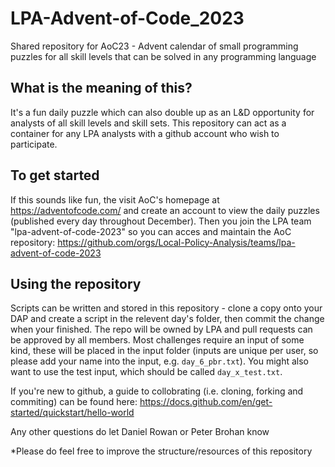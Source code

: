 # LPA-Advent-of-Code_2023
 Shared repository for AoC23 - Advent calendar of small programming puzzles for all skill levels that can be solved in any programming language

## What is the meaning of this?

It's a fun daily puzzle which can also double up as an L&D opportunity for analysts of all skill levels and skill sets. 
This repository can act as a container for any LPA analysts with a github account who wish to participate. 

## To get started

If this sounds like fun, the visit AoC's homepage at https://adventofcode.com/ and create an account to view the daily puzzles (published every day throughout December).
Then you join the LPA team "lpa-advent-of-code-2023" so you can acces and maintain the AoC repository: https://github.com/orgs/Local-Policy-Analysis/teams/lpa-advent-of-code-2023 

## Using the repository 

Scripts can be written and stored in this repository - clone a copy onto your DAP and create a script in the relevent day's folder, then commit the change when your finished. The repo will be owned by LPA and pull requests can be approved by all members. Most challenges require an input of some kind, these will be placed in the input folder (inputs are unique per user, so please add your name into the input, e.g. `day_6_pbr.txt`). You might also want to use the test input, which should be called `day_x_test.txt`.

If you're new to github, a guide to collobrating (i.e. cloning, forking and commiting) can be found here: https://docs.github.com/en/get-started/quickstart/hello-world 

Any other questions do let Daniel Rowan or Peter Brohan know

*Please do feel free to improve the structure/resources of this repository
